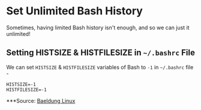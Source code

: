 # Set Unlimited Bash History

Sometimes, having limited Bash history isn't enough, and so we can just it unlimited!

## Setting HISTSIZE & HISTFILESIZE in `~/.bashrc` File

We can set `HISTSIZE` & `HISTFILESIZE` variables of Bash to `-1` in `~/.bashrc` file -

```code
HISTSIZE=-1
HISTFILESIZE=-1
```

***Source: [Baeldung Linux](https://www.baeldung.com/linux/bash-configure-unlimited-history)